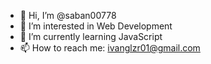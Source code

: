 - 👋 Hi, I’m @saban00778
- 👀 I’m interested in Web Development
- 🌱 I’m currently learning JavaScript
- 📫 How to reach me: ivanglzr01@gmail.com

<!---
saban00778/saban00778 is a ✨ special ✨ repository because its `README.md` (this file) appears on your GitHub profile.
You can click the Preview link to take a look at your changes.
--->
